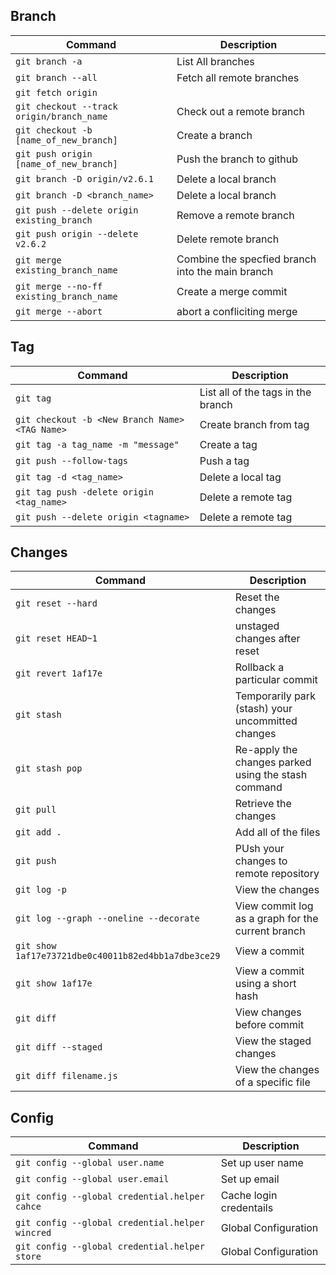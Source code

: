 ## Branch 

| Command | Description |
| --- | --- |
| `git branch -a` | List All branches |
| `git branch --all` | Fetch all remote branches |
| `git fetch origin` |  | 
| `git checkout --track origin/branch_name` | Check out a remote branch | 
| `git checkout -b [name_of_new_branch]` | Create a branch |
| `git push origin [name_of_new_branch]` | Push the branch to github |  
| `git branch -D origin/v2.6.1` | Delete a local branch | 
| `git branch -D <branch_name>` | Delete a local branch |
| `git push --delete origin existing_branch` | Remove a remote branch |
| `git push origin --delete v2.6.2` | Delete remote branch |
| `git merge existing_branch_name` | Combine the specfied branch into the main branch |
| `git merge --no-ff existing_branch_name` | Create a merge commit |
| `git merge --abort` | abort a confliciting merge |





## Tag

| Command | Description |
| --- | --- |
| `git tag` | List all of the tags in the branch |
| `git checkout -b <New Branch Name> <TAG Name>` | Create branch from tag |
| `git tag -a tag_name -m "message"` | Create  a tag | 
| `git push --follow-tags` | Push a tag | 
| `git tag -d <tag_name>`| Delete a local tag |
| `git tag push -delete origin <tag_name>`| Delete a remote tag |
| `git push --delete origin <tagname>`| Delete a remote tag |


## Changes
| Command | Description |
| --- | --- |
| `git reset --hard` | Reset the changes |
| `git reset HEAD~1` | unstaged changes after reset |
| `git revert 1af17e` | Rollback a particular commit  |
| `git stash` | Temporarily park (stash) your uncommitted changes |
| `git stash pop` | Re-apply the changes parked using the stash command |
| `git pull` | Retrieve the changes |
| `git add .` | Add all of the files | 
| `git push` | PUsh your changes to remote repository|
| `git log -p` | View the changes |
| `git log --graph --oneline --decorate` | View commit log as a graph for the current branch |
| `git show 1af17e73721dbe0c40011b82ed4bb1a7dbe3ce29` | View a commit  |
| `git show 1af17e` | View a commit using a short hash  |
| `git diff` | View changes before commit  |
| `git diff --staged` | View the staged changes  |
| `git diff filename.js` | View the changes of a specific file  |


## Config 

| Command | Description |
| --- | --- |
| `git config --global user.name` | Set up user name |
| `git config --global user.email` | Set up email |
| `git config --global credential.helper cahce` | Cache login credentails |
| `git config --global credential.helper wincred` | Global Configuration |
| `git config --global credential.helper store` | Global Configuration |

